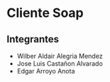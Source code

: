 # Cliente Soap
## Integrantes
- Wilber Aldair Alegria Mendez
- Jose Luis Castañon Alvarado
- Edgar Arroyo Anota